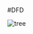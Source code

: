 #DFD

![tree](https://cloud.githubusercontent.com/assets/17163721/12955586/70dcb5c0-cfe9-11e5-84e1-633a049a253f.jpg)
